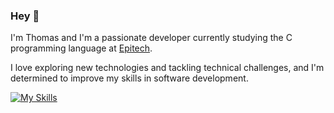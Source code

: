 ### Hey 👋

I'm Thomas and I'm a passionate developer currently studying the C programming language at [Epitech](https://www.epitech.eu/en/who-are-we/).

I love exploring new technologies and tackling technical challenges, and I'm determined to improve my skills in software development.

[![My Skills](https://skills.thijs.gg/icons?i=c,python,js,html,css,mongodb,sqlite,php,docker,github,linux)](https://github.com/ThomasQUINTIN)